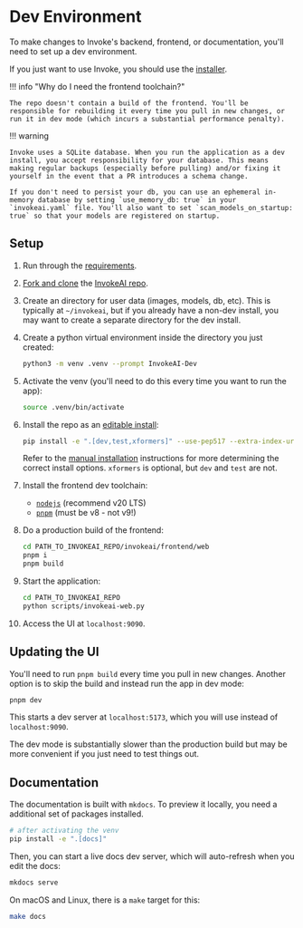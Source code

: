 # Dev Environment

To make changes to Invoke's backend, frontend, or documentation, you'll need to set up a dev environment.

If you just want to use Invoke, you should use the [installer][installer link].

!!! info "Why do I need the frontend toolchain?"

    The repo doesn't contain a build of the frontend. You'll be responsible for rebuilding it every time you pull in new changes, or run it in dev mode (which incurs a substantial performance penalty).

!!! warning

    Invoke uses a SQLite database. When you run the application as a dev install, you accept responsibility for your database. This means making regular backups (especially before pulling) and/or fixing it yourself in the event that a PR introduces a schema change.

    If you don't need to persist your db, you can use an ephemeral in-memory database by setting `use_memory_db: true` in your `invokeai.yaml` file. You'll also want to set `scan_models_on_startup: true` so that your models are registered on startup.

## Setup

1. Run through the [requirements][requirements link].
2. [Fork and clone][forking link] the [InvokeAI repo][repo link].
3. Create an directory for user data (images, models, db, etc). This is typically at `~/invokeai`, but if you already have a non-dev install, you may want to create a separate directory for the dev install.
4. Create a python virtual environment inside the directory you just created:

      ```sh
      python3 -m venv .venv --prompt InvokeAI-Dev
      ```

5. Activate the venv (you'll need to do this every time you want to run the app):

      ```sh
      source .venv/bin/activate
      ```

6. Install the repo as an [editable install][editable install link]:

      ```sh
      pip install -e ".[dev,test,xformers]" --use-pep517 --extra-index-url https://download.pytorch.org/whl/cu121
      ```

      Refer to the [manual installation][manual install link] instructions for more determining the correct install options. `xformers` is optional, but `dev` and `test` are not.

7. Install the frontend dev toolchain:

   - [`nodejs`](https://nodejs.org/) (recommend v20 LTS)
   - [`pnpm`](https://pnpm.io/8.x/installation) (must be v8 - not v9!)

8. Do a production build of the frontend:

      ```sh
      cd PATH_TO_INVOKEAI_REPO/invokeai/frontend/web
      pnpm i
      pnpm build
      ```

9. Start the application:

      ```sh
      cd PATH_TO_INVOKEAI_REPO
      python scripts/invokeai-web.py
      ```

10. Access the UI at `localhost:9090`.

## Updating the UI

You'll need to run `pnpm build` every time you pull in new changes. Another option is to skip the build and instead run the app in dev mode:

```sh
pnpm dev
```

This starts a dev server at `localhost:5173`, which you will use instead of `localhost:9090`.

The dev mode is substantially slower than the production build but may be more convenient if you just need to test things out.

## Documentation

The documentation is built with `mkdocs`. To preview it locally, you need a additional set of packages installed.

```sh
# after activating the venv
pip install -e ".[docs]"
```

Then, you can start a live docs dev server, which will auto-refresh when you edit the docs:

```sh
mkdocs serve
```

On macOS and Linux, there is a `make` target for this:

```sh
make docs
```

[installer link]: ../installation/installer.md
[forking link]: https://docs.github.com/en/pull-requests/collaborating-with-pull-requests/working-with-forks/fork-a-repo
[requirements link]: ../installation/requirements.md
[repo link]: https://github.com/invoke-ai/InvokeAI
[manual install link]: ../installation/manual.md
[editable install link]: https://pip.pypa.io/en/latest/cli/pip_install/#cmdoption-e
